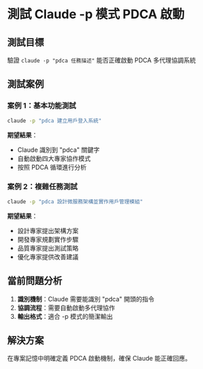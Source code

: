 # 測試 Claude -p 模式 PDCA 啟動

## 測試目標
驗證 `claude -p "pdca 任務描述"` 能否正確啟動 PDCA 多代理協調系統

## 測試案例

### 案例 1：基本功能測試
```bash
claude -p "pdca 建立用戶登入系統"
```

**期望結果**：
- Claude 識別到 "pdca" 關鍵字
- 自動啟動四大專家協作模式
- 按照 PDCA 循環進行分析

### 案例 2：複雜任務測試  
```bash
claude -p "pdca 設計微服務架構並實作用戶管理模組"
```

**期望結果**：
- 設計專家提出架構方案
- 開發專家規劃實作步驟
- 品質專家提出測試策略
- 優化專家提供改善建議

## 當前問題分析

1. **識別機制**：Claude 需要能識別 "pdca" 開頭的指令
2. **協調流程**：需要自動啟動多代理協作
3. **輸出格式**：適合 -p 模式的簡潔輸出

## 解決方案

在專案記憶中明確定義 PDCA 啟動機制，確保 Claude 能正確回應。